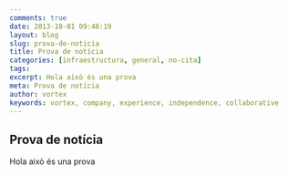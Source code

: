 ```yaml
---
comments: true
date: 2013-10-01 09:48:19
layout: blog
slug: prova-de-noticia
title: Prova de notícia
categories: [infraestructura, general, no-cita]
tags:
excerpt: Hola això és una prova
meta: Prova de notícia
author: vortex
keywords: vortex, company, experience, independence, collaborative
---
```


## Prova de notícia

Hola això és una prova